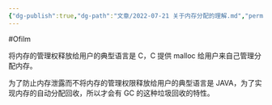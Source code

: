 ```yaml
---
{"dg-publish":true,"dg-path":"文章/2022-07-21 关于内存分配的理解.md","permalink":"/文章/2022-07-21 关于内存分配的理解/"}
---
```


#Ofilm 

将内存的管理权释放给用户的典型语言是 C，C 提供 malloc 给用户来自己管理分配内存。

为了防止内存泄露而不将内存的管理权限释放给用户的典型语言是 JAVA，为了实现内存的自动分配回收，所以才会有 GC 的这种垃圾回收的特性。